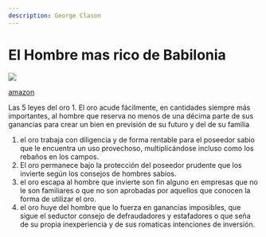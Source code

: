 ```yaml
---
description: George Clason
---
```


# El Hombre mas rico de Babilonia



![](https://m.media-amazon.com/images/I/515H7-rcPpL.jpg)

[amazon](https://www.amazon.es/gp/product/B083ZGX5DS/ref=dbs_a_def_rwt_hsch_vapi_tkin_p1_i0)

Las 5 leyes del oro 1. El oro acude fácilmente, en cantidades siempre más importantes, al hombre que reserva no menos de una décima parte de sus ganancias para crear un bien en previsión de su futuro y del de su familia

1. el oro trabaja con diligencia y de forma rentable para el poseedor sabio que le encuentra un uso provechoso, multiplicándose incluso como los rebaños en los campos.
2. El oro permanece bajo la protección del poseedor prudente que los invierte según los consejos de hombres sabios.
3. el oro escapa al hombre que invierte son fin alguno en empresas que no le son familiares o que no son aprobadas por aquellos que conocen la forma de utilizar el oro.
4. el oro huye del hombre que lo fuerza en ganancias imposibles, que sigue el seductor consejo de defraudadores y estafadores o que seña de su propia inexperiencia y de sus romaticas intenciones de inversión.

